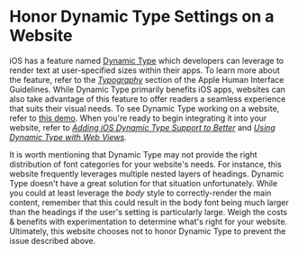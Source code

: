 # Honor Dynamic Type Settings on a Website

iOS has a feature named [Dynamic Type](https://developer.apple.com/documentation/uikit/uifont/scaling_fonts_automatically) which developers can leverage to render text at user-specified sizes within their apps. To learn more about the feature, refer to the [*Typography*](https://developer.apple.com/design/human-interface-guidelines/ios/visual-design/typography) section of the Apple Human Interface Guidelines. While Dynamic Type primarily benefits iOS apps, websites can also take advantage of this feature to offer readers a seamless experience that suits their visual needs. To see Dynamic Type working on a website, refer to [this demo](https://ia11y.github.io/Coding-Patterns/iOS/text-resizing/ios-system-fonts.html). When you're ready to begin integrating it into your website, refer to [*Adding iOS Dynamic Type Support to Better*](https://ind.ie/labs/blog/dynamic-type-support) and [*Using Dynamic Type with Web Views*](https://useyourloaf.com/blog/using-dynamic-type-with-web-views).

It is worth mentioning that Dynamic Type may not provide the right distribution of font categories for your website's needs. For instance, this website frequently leverages multiple nested layers of headings. Dynamic Type doesn't have a great solution for that situation unfortunately. While you could at least leverage the *body* style to correctly-render the main content, remember that this could result in the body font being much larger than the headings if the user's setting is particularly large. Weigh the costs & benefits with experimentation to determine what's right for your website. Ultimately, this website chooses not to honor Dynamic Type to prevent the issue described above.
